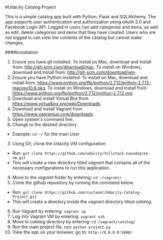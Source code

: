 #Udacity Catalog Project

This is a simple catalog app built with Python, Flask and SQLAlchemy. The app supports user authentication and authorization using oAuth 2.0 and Facebook Login API.
Logged in users can add categories and items, as well as edit, delete categories and items that they have created. Users who are not logged in can view the contents of the catalog but cannot make changes.

####Installation

1. Ensure you have git installed. To install on Mac, download and install from: http://git-scm.com/download/mac. To install on Windows, download and install from: http://git-scm.com/download/win.
2. Ensure you have Python installed. To install on Mac, download and install from: https://www.python.org/ftp/python/2.7.12/python-2.7.12-macosx10.6.pkg. To install on Windows, download and install from: https://www.python.org/ftp/python/2.7.12/python-2.7.12.msi.
3. Download and install Virtual Box from https://www.virtualbox.org/wiki/Downloads.
4. Download and install Vagrant from https://www.vagrantup.com/downloads.
5. Open system's command line.
6. Change to the desired directory
  - Example: `cd ~/` for the main User 
3. Using Git, clone the Udacity VM configuration:
  - Run: `git clone https://github.com/udacity/fullstack-nanodegree-vm.git`
  - This will create a new directory titled *vagrant* that contains all of the necessary configurations to run this application.
4. Move to the *vagrant* folder by entering: `cd ~/vagrant/`
5. Clone the github repository by running the command below:
  - Run: `git clone https://github.com/ruslanml/Udacity-Catalog-Project.git`
  - This will create a directory inside the *vagrant* directory titled *catalog*.
6. Run Vagrant by entering: `vagrant up`
7. Log into Vagrant VM by entering: `vagrant ssh`
8. Move to *catalog* directory by entering: `cd /vagrant/catalog/`
9. Run the main project file, run: `python project.py`
10. View the app on your browser, go to: `http://0.0.0.0:5000/`
